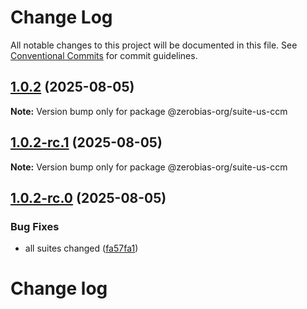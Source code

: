 # Change Log

All notable changes to this project will be documented in this file.
See [Conventional Commits](https://conventionalcommits.org) for commit guidelines.

## [1.0.2](https://github.com/zerobias-org/suite/compare/@zerobias-org/suite-us-ccm@1.0.2-rc.1...@zerobias-org/suite-us-ccm@1.0.2) (2025-08-05)

**Note:** Version bump only for package @zerobias-org/suite-us-ccm





## [1.0.2-rc.1](https://github.com/zerobias-org/suite/compare/@zerobias-org/suite-us-ccm@1.0.2-rc.0...@zerobias-org/suite-us-ccm@1.0.2-rc.1) (2025-08-05)

**Note:** Version bump only for package @zerobias-org/suite-us-ccm





## [1.0.2-rc.0](https://github.com/zerobias-org/suite/compare/@zerobias-org/suite-us-ccm@1.0.1...@zerobias-org/suite-us-ccm@1.0.2-rc.0) (2025-08-05)


### Bug Fixes

* all suites changed ([fa57fa1](https://github.com/zerobias-org/suite/commit/fa57fa1af7628003297df46b2d7740fe95bd2666))





# Change log
